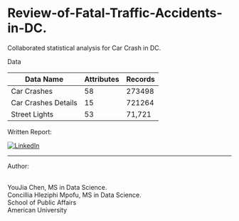 # Review-of-Fatal-Traffic-Accidents-in-DC.
Collaborated statistical analysis for Car Crash in DC.


Data 


|Data Name|Attributes|Records|
|---------|----------|-------|
|Car Crashes|58|273498|
|Car Crashes Details|15|721264|
|Street Lights|53|71,721 |



Written Report:

[![LinkedIn](https://custom-icon-badges.demolab.com/badge/-Downlaod-blue?style=for-the-badge&logo=paste&logoColor=white)](https://docs.google.com/document/d/1Gncx452fJkDS8yUaoszYlJGWfDC7kq39CmPoOs4TGtg/export?format=pdf)

----
Author: 

<br />
YouJia Chen, MS in Data Science.
<br />
Concillia Hleziphi Mpofu, MS in Data Science.
<br />
School of Public Affairs
<br />
American University



